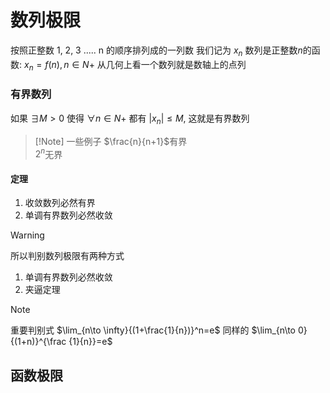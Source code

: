 
# 数列极限

按照正整数 1, 2, 3 ..... n 的顺序排列成的一列数 我们记为 $x_n$
数列是正整数$n$的函数: $x_n=f(n), n\in N+$
从几何上看一个数列就是数轴上的点列

### 有界数列
如果 $\exists M > 0$  使得 $\forall n \in N+$ 都有 $\left\vert x_n \right\vert \leq M$, 这就是有界数列
>[!Note] 一些例子 
>$\frac{n}{n+1}$有界       
>$2^n$无界

#### 定理
1. 收敛数列必然有界
2. 单调有界数列必然收敛

>[!Warning]
>所以判别数列极限有两种方式
>1. 单调有界数列必然收敛
>2. 夹逼定理

>[!Note]
>重要判别式 $\lim_{n\to \infty}{(1+\frac{1}{n})}^n=e$
>同样的 $\lim_{n\to 0}{(1+n)}^{\frac {1}{n}}=e$

## 函数极限
